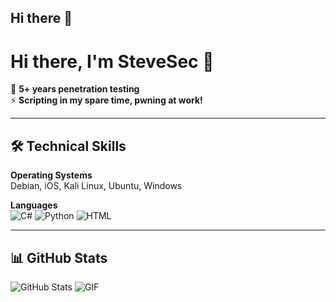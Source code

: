 ## Hi there 👋
# Hi there, I'm SteveSec 👋

🌟 **5+ years penetration testing**  
⚡ **Scripting in my spare time, pwning at work!**

---

## 🛠 Technical Skills
**Operating Systems**  
Debian, iOS, Kali Linux, Ubuntu, Windows

**Languages**  
![C#](https://img.shields.io/badge/-C%23-239120?logo=c-sharp&logoColor=white)
![Python](https://img.shields.io/badge/-Python-3776AB?logo=python&logoColor=white)
![HTML](https://img.shields.io/badge/-HTML-E34F26?logo=html5&logoColor=white)

---

## 📊 GitHub Stats
![GitHub Stats](https://github-readme-stats.vercel.app/api?username=stevesec&show_icons=true&theme=radical)
![GIF](https://media.giphy.com/media/l0HlBO7eyXzSZkJri/giphy.gif)
